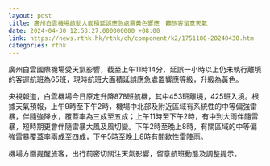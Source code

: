 ```yaml
---
layout: post
title: 廣州白雲機場啟動大面積延誤應急處置黃色響應　籲旅客留意天氣
date: 2024-04-30 12:53:27.000000000 +08:00
link: https://news.rthk.hk/rthk/ch/component/k2/1751180-20240430.htm
categories: rthk
---
```


廣州白雲國際機場受天氣影響，截至上午11時14分，延誤一小時以上仍未執行離境的客運航班為65班，現時航班大面積延誤應急處置響應等級，升級為黃色。

央視報道，白雲機場今日原定升降878班航機，其中453班離境，425班入境。根據天氣預報，上午9時至下午2時，機場中北部及附近區域有系統性的中等偏強雷暴，伴隨強降水，覆蓋率為三成至五成；上午11時至下午2時，有中到大雨伴隨雷暴，短時期更會伴隨雷暴大風及風切變。下午2時至晚上8時，有關區域的中等偏強雷暴覆蓋率兩成至四成，下午5時至晚上8時有間歇性雷陣雨。

機場方面提醒旅客，出行前密切關注天氣影響，留意航班動態及調整提示。
